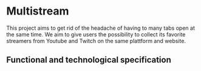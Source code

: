 # Multistream

This project aims to get rid of the headache of having to many tabs open at the same time. We aim to give users the possibility to collect its favorite streamers from Youtube and Twitch on the same plattform and website. 

## Functional and technological specification

